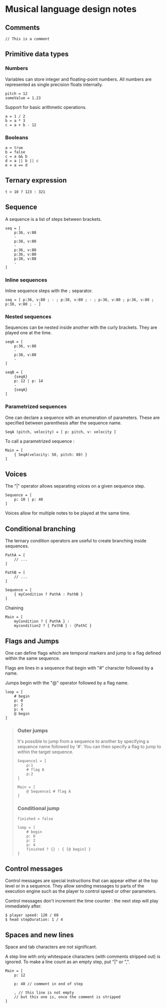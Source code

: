 # Musical language design notes

## Comments

```
// This is a comment
```

## Primitive data types

### Numbers

Variables can store integer and floating-point numbers. All numbers are represented as single precision floats internally.

```
pitch = 12
someValue = 1.23
```

Support for basic arithmetic operations.

```
a = 1 / 2
b = a * 3
c = a + b - 12
```

### Booleans

```
a = true
b = false
c = a && b
d = a || b || c
e = a == d
```

## Ternary expression

```
t > 10 ? 123 : 321
```

## Sequence

A sequence is a list of steps between brackets.

```
seq = [
    p:36, v:80
    -
    p:38, v:80
    -
    p:36, v:80
    p:36, v:80
    p:38, v:80
    -
]
```

### Inline sequences

Inline sequence steps with the `;` separator.

```
seq = [ p:36, v:80 ; - ; p:38, v:80 ; - ; p:36, v:80 ; p:36, v:80 ; p:38, v:80 ; - ]
```

### Nested sequences

Sequences can be nested inside another with the curly brackets. They are played one at the time.

```
seqA = [
    p:36, v:80
    -
    p:38, v:80
    -
]

seqB = [ 
    {seqA}
    p: 12 | p: 14
    -
    {seqA} 
]
```

### Parametrized sequences

One can declare a sequence with an enumeration of parameters. These are specified between parenthesis after the sequence name.

```
SeqA (pitch, velocity) = [ p: pitch, v: velocity ]
```

To call a parametrized sequence :

```
Main = [
    { SeqA(velocity: 50, pitch: 80) }
]
```

## Voices

The "|" operator allows separating voices on a given sequence step.

```
Sequence = [
    p: 10 | p: 40
]
```

Voices allow for multiple notes to be played at the same time.

## Conditional branching

The ternary condition operators are useful to create branching inside sequences.

```
PathA = [
    // ...
]

PathB = [
    // ...
]

Sequence = [
    { myCondition ? PathA : PathB }
]
```

Chaining

```
Main = [
    myCondition ? { PathA } : 
    mycondition2 ? { PathB } : {PathC }
```

## Flags and Jumps

One can define flags which are temporal markers and jump to a flag defined within the same sequence.

Flags are lines in a sequence that begin with "#" character followed by a name.

Jumps begin with the "@" operator followed by a flag name.

```
loop = [
    # begin
    p: 0
    p: 2
    p: 4
    @ begin
]
```

> ### Outer jumps
> 
> It's possible to jump from a sequence to another by specifying a sequence name followed by '#'. You can then
> specify a flag to jump to within the target sequence. 
> 
> ```
> Sequence1 = [
>     p:1
>     # flag A
>     p:2
> ]
> 
> Main = [
>     @ Sequence1 # flag A
> ]
> ```
>
> ### Conditional jump
> 
> ```
> finished = false
> 
> loop = [
>     # begin
>     p: 0
>     p: 2
>     p: 4
>     finished ? {} : { [@ begin] }
> ]
> ```

## Control messages

Control messages are special instructions that can appear either at the top level
or in a sequence. They allow sending messages to parts of the execution engine such
as the player to control speed or other parameters.

Control messages don't increment the time counter : the next step will play immediately after.

```
$ player speed: 120 / 60
$ head stepDuration: 1 / 4
```

## Spaces and new lines

Space and tab characters are not significant.

A step line with only whitespace characters (with comments stripped out) is ignored. To make a line count as an empty step, put "|" or ",".

```
Main = [
    p: 12
    
    p: 40 // comment in end of step
    
    , // this line is not empty
    // but this one is, once the comment is stripped
]
```
